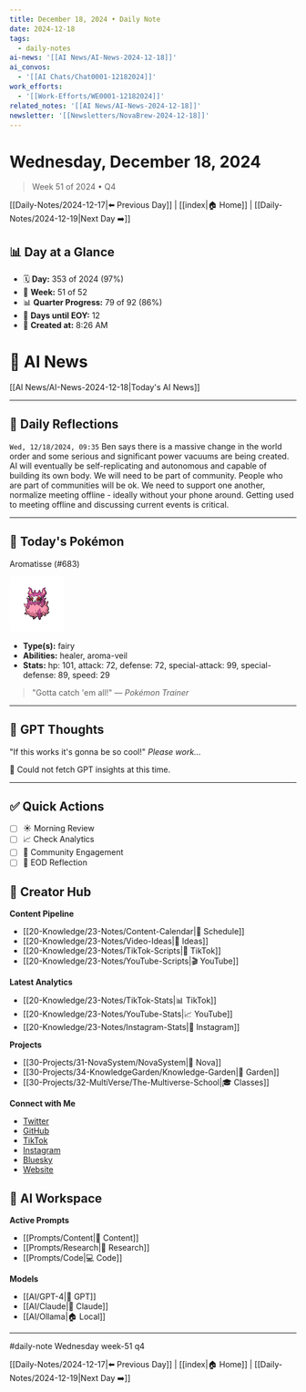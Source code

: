 ```yaml
---
title: December 18, 2024 • Daily Note
date: 2024-12-18
tags:
  - daily-notes
ai-news: '[[AI News/AI-News-2024-12-18]]'
ai_convos:
  - '[[AI Chats/Chat0001-12182024]]'
work_efforts:
  - '[[Work-Efforts/WE0001-12182024]]'
related_notes: '[[AI News/AI-News-2024-12-18]]'
newsletter: '[[Newsletters/NovaBrew-2024-12-18]]'
---
```

# Wednesday, December 18, 2024
> Week 51 of 2024 • Q4

[[Daily-Notes/2024-12-17|⬅️ Previous Day]] | [[index|🏠 Home]] | [[Daily-Notes/2024-12-19|Next Day ➡️]]

## 📊 Day at a Glance
- 🗓️ **Day:** 353 of 2024 (97%)
- 📅 **Week:** 51 of 52
- 📊 **Quarter Progress:** 79 of 92 (86%)
- 🎯 **Days until EOY:** 12
- 🔄 **Created at:** 8:26 AM


# 📰 AI News
[[AI News/AI-News-2024-12-18|Today's AI News]]

---

## 📝 Daily Reflections

`Wed, 12/18/2024, 09:35`
Ben says there is a massive change in the world order and some serious and significant power vacuums are being created. AI will eventually be self-replicating and autonomous and capable of building its own body. We will need to be part of community. People who are part of communities will be ok. We need to support one another, normalize meeting offline - ideally without your phone around. 
Getting used to meeting offline and discussing current events is critical. 

---

## 🐾 Today's Pokémon

Aromatisse (#683)

![Aromatisse Sprite](https://raw.githubusercontent.com/PokeAPI/sprites/master/sprites/pokemon/683.png)

- **Type(s):** fairy
- **Abilities:** healer, aroma-veil
- **Stats:** hp: 101, attack: 72, defense: 72, special-attack: 99, special-defense: 89, speed: 29

> "Gotta catch 'em all!" — *Pokémon Trainer*
    

---

## 🤖 GPT Thoughts

"If this works it's gonna be so cool!"
*Please work...*

🤖 Could not fetch GPT insights at this time.


---

## ✅ Quick Actions
- [ ] ☀️ Morning Review
- [ ] 📈 Check Analytics
- [ ] 🤝 Community Engagement
- [ ] 🌙 EOD Reflection

## 📱 Creator Hub
**Content Pipeline**
- [[20-Knowledge/23-Notes/Content-Calendar|📅 Schedule]]
- [[20-Knowledge/23-Notes/Video-Ideas|🎥 Ideas]]
- [[20-Knowledge/23-Notes/TikTok-Scripts|📝 TikTok]]
- [[20-Knowledge/23-Notes/YouTube-Scripts|🎬 YouTube]]

**Latest Analytics**
- [[20-Knowledge/23-Notes/TikTok-Stats|📊 TikTok]]
- [[20-Knowledge/23-Notes/YouTube-Stats|📈 YouTube]]
- [[20-Knowledge/23-Notes/Instagram-Stats|📸 Instagram]]

**Projects**
- [[30-Projects/31-NovaSystem/NovaSystem|🤖 Nova]]
- [[30-Projects/34-KnowledgeGarden/Knowledge-Garden|🌳 Garden]]
- [[30-Projects/32-MultiVerse/The-Multiverse-School|🎓 Classes]]

**Connect with Me**
- [Twitter](https://twitter.com/thecoffeejesus)
- [GitHub](https://github.com/ctavolazzi)
- [TikTok](https://tiktok.com/@thecoffeejesus)
- [Instagram](https://instagram.com/thecoffeejesus)
- [Bluesky](https://bsky.app/profile/thecoffeejesus.bsky.social)
- [Website](https://thecoffeejesus.com)

## 🤖 AI Workspace
**Active Prompts**
- [[Prompts/Content|📝 Content]]
- [[Prompts/Research|🔬 Research]]
- [[Prompts/Code|💻 Code]]

**Models**
- [[AI/GPT-4|💬 GPT]]
- [[AI/Claude|🧠 Claude]]
- [[AI/Ollama|🏠 Local]]

---

#daily-note  Wednesday week-51 q4

[[Daily-Notes/2024-12-17|⬅️ Previous Day]] | [[index|🏠 Home]] | [[Daily-Notes/2024-12-19|Next Day ➡️]]
